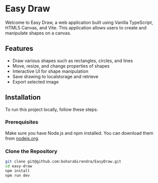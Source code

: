 # Easy Draw

Welcome to Easy Draw, a web application built using Vanilla TypeScript, HTML5 Canvas, and Vite. This application allows users to create and manipulate shapes on a canvas.


## Features

- Draw various shapes such as rectangles, circles, and lines
- Move, resize, and change properties of shapes
- Interactive UI for shape manipulation
- Save drawing to localstorage and retrieve 
- Export selected image

## Installation

To run this project locally, follow these steps:

### Prerequisites

Make sure you have Node.js and npm installed. You can download them from [nodejs.org](https://nodejs.org/).

### Clone the Repository

```sh
git clone git@github.com:boharabirendra/EasyDraw.git
cd easy-draw
npm install
npm run dev
